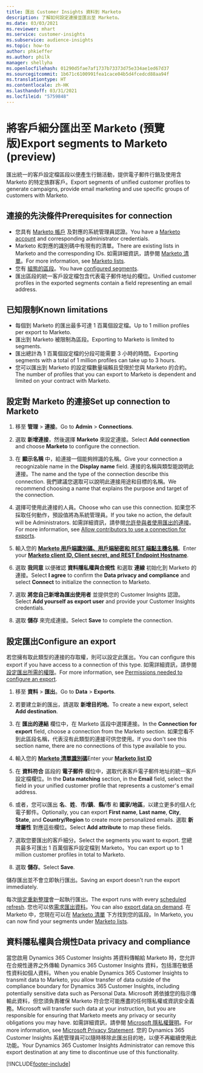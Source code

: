 ```yaml
---
title: 匯出 Customer Insights 資料到 Marketo
description: 了解如何設定連接並匯出至 Marketo。
ms.date: 03/03/2021
ms.reviewer: mhart
ms.service: customer-insights
ms.subservice: audience-insights
ms.topic: how-to
author: phkieffer
ms.author: philk
manager: shellyha
ms.openlocfilehash: 01290d5fae7af1737b73373d75e334ae1ed67d37
ms.sourcegitcommit: 1b671c6100991fea1cace04b5d4fcedcd88aa94f
ms.translationtype: HT
ms.contentlocale: zh-HK
ms.lasthandoff: 03/31/2021
ms.locfileid: "5759848"
---
```

# <a name="export-segments-to-marketo-preview"></a><span data-ttu-id="7bef0-103">將客戶細分匯出至 Marketo (預覽版)</span><span class="sxs-lookup"><span data-stu-id="7bef0-103">Export segments to Marketo (preview)</span></span>

<span data-ttu-id="7bef0-104">匯出統一的客戶設定檔區段以便產生行銷活動，提供電子郵件行銷及使用含 Marketo 的特定族群客戶。</span><span class="sxs-lookup"><span data-stu-id="7bef0-104">Export segments of unified customer profiles to generate campaigns, provide email marketing and use specific groups of customers with Marketo.</span></span>

## <a name="prerequisites-for-connection"></a><span data-ttu-id="7bef0-105">連接的先決條件</span><span class="sxs-lookup"><span data-stu-id="7bef0-105">Prerequisites for connection</span></span>

-   <span data-ttu-id="7bef0-106">您具有 [Marketo 帳戶](https://login.marketo.com/) 及對應的系統管理員認證。</span><span class="sxs-lookup"><span data-stu-id="7bef0-106">You have a [Marketo account](https://login.marketo.com/) and corresponding administrator credentials.</span></span>
-   <span data-ttu-id="7bef0-107">Marketo 和對應的識別碼中有現有的清單。</span><span class="sxs-lookup"><span data-stu-id="7bef0-107">There are existing lists in Marketo and the corresponding IDs.</span></span> <span data-ttu-id="7bef0-108">如需詳細資訊，請參閱 [ Marketo 清單](https://docs.marketo.com/display/public/DOCS/Understanding+Static+Lists)。</span><span class="sxs-lookup"><span data-stu-id="7bef0-108">For more information, see [Marketo lists](https://docs.marketo.com/display/public/DOCS/Understanding+Static+Lists).</span></span>
-   <span data-ttu-id="7bef0-109">您有 [組態的區段](segments.md)。</span><span class="sxs-lookup"><span data-stu-id="7bef0-109">You have [configured segments](segments.md).</span></span>
-   <span data-ttu-id="7bef0-110">匯出區段的統一客戶設定檔包含代表電子郵件地址的欄位。</span><span class="sxs-lookup"><span data-stu-id="7bef0-110">Unified customer profiles in the exported segments contain a field representing an email address.</span></span>

## <a name="known-limitations"></a><span data-ttu-id="7bef0-111">已知限制</span><span class="sxs-lookup"><span data-stu-id="7bef0-111">Known limitations</span></span>

- <span data-ttu-id="7bef0-112">每個到 Marketo 的匯出最多可達 1 百萬個設定檔。</span><span class="sxs-lookup"><span data-stu-id="7bef0-112">Up to 1 million profiles per export to Marketo.</span></span>
- <span data-ttu-id="7bef0-113">匯出到 Marketo 被限制為區段。</span><span class="sxs-lookup"><span data-stu-id="7bef0-113">Exporting to Marketo is limited to segments.</span></span>
- <span data-ttu-id="7bef0-114">匯出總計為 1 百萬個設定檔的分段可能需要 3 小時的時間。</span><span class="sxs-lookup"><span data-stu-id="7bef0-114">Exporting segments with a total of 1 million profiles can take up to 3 hours.</span></span> 
- <span data-ttu-id="7bef0-115">您可以匯出到 Marketo 的設定檔數量端賴且受限於您與 Marketo 的合約。</span><span class="sxs-lookup"><span data-stu-id="7bef0-115">The number of profiles that you can export to Marketo is dependent and limited on your contract with Marketo.</span></span>

## <a name="set-up-connection-to-marketo"></a><span data-ttu-id="7bef0-116">設定對 Marketo 的連接</span><span class="sxs-lookup"><span data-stu-id="7bef0-116">Set up connection to Marketo</span></span>

1. <span data-ttu-id="7bef0-117">移至 **管理** > **連接**。</span><span class="sxs-lookup"><span data-stu-id="7bef0-117">Go to **Admin** > **Connections**.</span></span>

1. <span data-ttu-id="7bef0-118">選取 **新增連接**，然後選擇 **Marketo** 來設定連接。</span><span class="sxs-lookup"><span data-stu-id="7bef0-118">Select **Add connection** and choose **Marketo** to configure the connection.</span></span>

1. <span data-ttu-id="7bef0-119">在 **顯示名稱** 中，給連接一個能夠辨識的名稱。</span><span class="sxs-lookup"><span data-stu-id="7bef0-119">Give your connection a recognizable name in the **Display name** field.</span></span> <span data-ttu-id="7bef0-120">連接的名稱與類型能說明此連接。</span><span class="sxs-lookup"><span data-stu-id="7bef0-120">The name and the type of the connection describe this connection.</span></span> <span data-ttu-id="7bef0-121">我們建議您選取可以說明此連接用途和目標的名稱。</span><span class="sxs-lookup"><span data-stu-id="7bef0-121">We recommend choosing a name that explains the purpose and target of the connection.</span></span>

1. <span data-ttu-id="7bef0-122">選擇可使用此連接的人員。</span><span class="sxs-lookup"><span data-stu-id="7bef0-122">Choose who can use this connection.</span></span> <span data-ttu-id="7bef0-123">如果您不採取任何動作，預設值將為系統管理員。</span><span class="sxs-lookup"><span data-stu-id="7bef0-123">If you take no action, the default will be Administrators.</span></span> <span data-ttu-id="7bef0-124">如需詳細資訊，請參閱[允許參與者使用匯出的連接](connections.md#allow-contributors-to-use-a-connection-for-exports)。</span><span class="sxs-lookup"><span data-stu-id="7bef0-124">For more information, see [Allow contributors to use a connection for exports](connections.md#allow-contributors-to-use-a-connection-for-exports).</span></span>

1. <span data-ttu-id="7bef0-125">輸入您的 **[Marketo 用戶端識別碼、用戶端秘密和 REST 端點主機名稱](https://developers.marketo.com/rest-api/authentication/)**。</span><span class="sxs-lookup"><span data-stu-id="7bef0-125">Enter your **[Marketo client ID, Client secret, and REST Endpoint Hostname](https://developers.marketo.com/rest-api/authentication/)**.</span></span>

1. <span data-ttu-id="7bef0-126">選取 **我同意** 以便確認 **資料隱私權與合規性** 和選取 **連線** 初始化到 Marketo 的連接。</span><span class="sxs-lookup"><span data-stu-id="7bef0-126">Select **I agree** to confirm the **Data privacy and compliance** and select **Connect** to initialize the connection to Marketo.</span></span>

1. <span data-ttu-id="7bef0-127">選取 **將您自己新增為匯出使用者** 並提供您的 Customer Insights 認證。</span><span class="sxs-lookup"><span data-stu-id="7bef0-127">Select **Add yourself as export user** and provide your Customer Insights credentials.</span></span>

1. <span data-ttu-id="7bef0-128">選取 **儲存** 來完成連接。</span><span class="sxs-lookup"><span data-stu-id="7bef0-128">Select **Save** to complete the connection.</span></span>

## <a name="configure-an-export"></a><span data-ttu-id="7bef0-129">設定匯出</span><span class="sxs-lookup"><span data-stu-id="7bef0-129">Configure an export</span></span>

<span data-ttu-id="7bef0-130">若您擁有取此類型的連接的存取權，則可以設定此匯出。</span><span class="sxs-lookup"><span data-stu-id="7bef0-130">You can configure this export if you have access to a connection of this type.</span></span> <span data-ttu-id="7bef0-131">如需詳細資訊，請參閱[設定匯出所需的權限](export-destinations.md#set-up-a-new-export)。</span><span class="sxs-lookup"><span data-stu-id="7bef0-131">For more information, see [Permissions needed to configure an export](export-destinations.md#set-up-a-new-export).</span></span>

1. <span data-ttu-id="7bef0-132">移至 **資料** > **匯出**。</span><span class="sxs-lookup"><span data-stu-id="7bef0-132">Go to **Data** > **Exports**.</span></span>

1. <span data-ttu-id="7bef0-133">若要建立新的匯出，請選取 **新增目的地**。</span><span class="sxs-lookup"><span data-stu-id="7bef0-133">To create a new export, select **Add destination**.</span></span>

1. <span data-ttu-id="7bef0-134">在 **匯出的連結** 欄位中，在 Marketo 區段中選擇連接。</span><span class="sxs-lookup"><span data-stu-id="7bef0-134">In the **Connection for export** field, choose a connection from the Marketo section.</span></span> <span data-ttu-id="7bef0-135">如果您看不到此區段名稱，代表沒有此類型的連接可供您使用。</span><span class="sxs-lookup"><span data-stu-id="7bef0-135">If you don't see this section name, there are no connections of this type available to you.</span></span>

1. <span data-ttu-id="7bef0-136">輸入您的 **[Marketo 清單識別碼](https://docs.marketo.com/display/public/DOCS/Understanding+Static+Lists)**</span><span class="sxs-lookup"><span data-stu-id="7bef0-136">Enter your **[Marketo list ID](https://docs.marketo.com/display/public/DOCS/Understanding+Static+Lists)**</span></span> 

1. <span data-ttu-id="7bef0-137">在 **資料符合** 區段的 **電子郵件** 欄位中，選取代表客戶電子郵件地址的統一客戶設定檔欄位。</span><span class="sxs-lookup"><span data-stu-id="7bef0-137">In the **Data matching** section, in the **Email** field, select the field in your unified customer profile that represents a customer's email address.</span></span> 

1. <span data-ttu-id="7bef0-138">或者，您可以匯出 **名**、**姓**、**市/鎮**、**縣/市** 和 **國家/地區**，以建立更多的個人化電子郵件。</span><span class="sxs-lookup"><span data-stu-id="7bef0-138">Optionally, you can export **First name**, **Last name**, **City**, **State**, and **Country/Region**  to create more personalized emails.</span></span> <span data-ttu-id="7bef0-139">選取 **新增屬性** 對應這些欄位。</span><span class="sxs-lookup"><span data-stu-id="7bef0-139">Select **Add attribute** to map these fields.</span></span>

1. <span data-ttu-id="7bef0-140">選取您要匯出的客戶細分。</span><span class="sxs-lookup"><span data-stu-id="7bef0-140">Select the segments you want to export.</span></span> <span data-ttu-id="7bef0-141">您總共最多可匯出 1 百萬個客戶設定檔到 Marketo。</span><span class="sxs-lookup"><span data-stu-id="7bef0-141">You can export up to 1 million customer profiles in total to Marketo.</span></span>

1. <span data-ttu-id="7bef0-142">選取 **儲存**。</span><span class="sxs-lookup"><span data-stu-id="7bef0-142">Select **Save**.</span></span>

<span data-ttu-id="7bef0-143">儲存匯出並不會立即執行匯出。</span><span class="sxs-lookup"><span data-stu-id="7bef0-143">Saving an export doesn't run the export immediately.</span></span>

<span data-ttu-id="7bef0-144">每次[排定重新整理](system.md#schedule-tab)會一起執行匯出。</span><span class="sxs-lookup"><span data-stu-id="7bef0-144">The export runs with every [scheduled refresh](system.md#schedule-tab).</span></span> <span data-ttu-id="7bef0-145">您也可以依[需求匯出資料](export-destinations.md#run-exports-on-demand)。</span><span class="sxs-lookup"><span data-stu-id="7bef0-145">You can also [export data on demand](export-destinations.md#run-exports-on-demand).</span></span> <span data-ttu-id="7bef0-146">在 Marketo 中，您現在可以在 [Marketo 清單](ttps://docs.marketo.com/display/public/DOCS/Understanding+Static+Lists) 下方找到您的區段。</span><span class="sxs-lookup"><span data-stu-id="7bef0-146">In Marketo, you can now find your segments under [Marketo lists](ttps://docs.marketo.com/display/public/DOCS/Understanding+Static+Lists).</span></span>


## <a name="data-privacy-and-compliance"></a><span data-ttu-id="7bef0-147">資料隱私權與合規性</span><span class="sxs-lookup"><span data-stu-id="7bef0-147">Data privacy and compliance</span></span>

<span data-ttu-id="7bef0-148">當您啟用 Dynamics 365 Customer Insights 將資料傳輸給 Marketo 時，您允許在合規性邊界之外傳輸 Dynamics 365 Customer Insights 資料，包括潛在敏感性資料如個人資料。</span><span class="sxs-lookup"><span data-stu-id="7bef0-148">When you enable Dynamics 365 Customer Insights to transmit data to Marketo, you allow transfer of data outside of the compliance boundary for Dynamics 365 Customer Insights, including potentially sensitive data such as Personal Data.</span></span> <span data-ttu-id="7bef0-149">Microsoft 將依據您的指示傳輸此資料，但您須負責確保 Marketo 符合您可能應盡的任何隱私權或資訊安全義務。</span><span class="sxs-lookup"><span data-stu-id="7bef0-149">Microsoft will transfer such data at your instruction, but you are responsible for ensuring that Marketo meets any privacy or security obligations you may have.</span></span> <span data-ttu-id="7bef0-150">如需詳細資訊，請參閱 [Microsoft 隱私權聲明](https://go.microsoft.com/fwlink/?linkid=396732)。</span><span class="sxs-lookup"><span data-stu-id="7bef0-150">For more information, see [Microsoft Privacy Statement](https://go.microsoft.com/fwlink/?linkid=396732).</span></span>
<span data-ttu-id="7bef0-151">您的 Dynamics 365 Customer Insights 系統管理員可以隨時移除此匯出目的地，以便不再繼續使用此功能。</span><span class="sxs-lookup"><span data-stu-id="7bef0-151">Your Dynamics 365 Customer Insights Administrator can remove this export destination at any time to discontinue use of this functionality.</span></span>


[!INCLUDE[footer-include](../includes/footer-banner.md)]